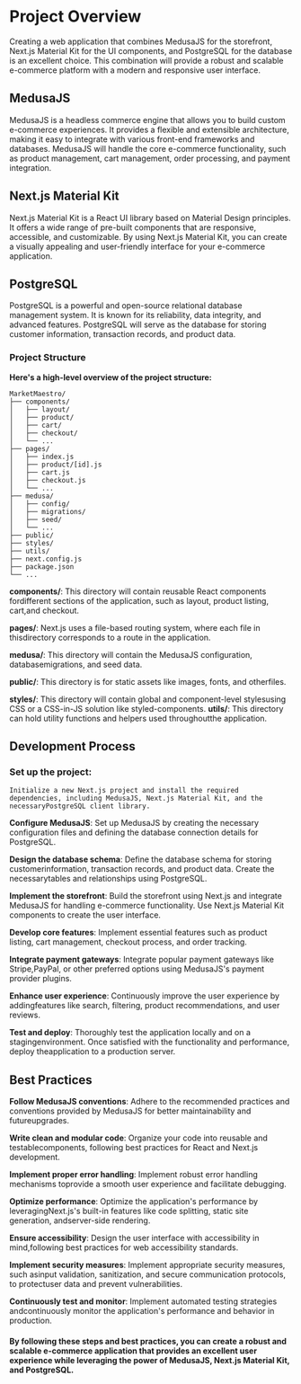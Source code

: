 # Project Overview
Creating a web application that combines MedusaJS for the storefront, Next.js Material Kit for the UI components, and PostgreSQL for the database is an excellent choice. This combination will provide a robust and scalable e-commerce platform with a modern and responsive user interface.
## MedusaJS
MedusaJS is a headless commerce engine that allows you to build custom e-commerce experiences. It provides a flexible and extensible architecture, making it easy to integrate with various front-end frameworks and databases. MedusaJS will handle the core e-commerce functionality, such as product management, cart management, order processing, and payment integration.
## Next.js Material Kit
Next.js Material Kit is a React UI library based on Material Design principles. It offers a wide range of pre-built components that are responsive, accessible, and customizable. By using Next.js Material Kit, you can create a visually appealing and user-friendly interface for your e-commerce application.
## PostgreSQL
PostgreSQL is a powerful and open-source relational database management system. It is known for its reliability, data integrity, and advanced features. PostgreSQL will serve as the database for storing customer information, transaction records, and product data.
### Project Structure

 **Here's a high-level overview of the project structure:**

    MarketMaestro/
    ├── components/
    │   ├── layout/
    │   ├── product/
    │   ├── cart/
    │   ├── checkout/
    │   └── ...
    ├── pages/
    │   ├── index.js
    │   ├── product/[id].js
    │   ├── cart.js
    │   ├── checkout.js
    │   └── ...
    ├── medusa/
    │   ├── config/
    │   ├── migrations/
    │   ├── seed/
    │   └── ...
    ├── public/
    ├── styles/
    ├── utils/
    ├── next.config.js
    ├── package.json
    └── ...

**components/**: This directory will contain reusable React components fordifferent sections of the application, such as layout, product listing, cart,and checkout.

**pages/**: Next.js uses a file-based routing system, where each file in thisdirectory corresponds to a route in the application.

**medusa/**: This directory will contain the MedusaJS configuration, databasemigrations, and seed data.

**public/**: This directory is for static assets like images, fonts, and otherfiles.

**styles/**: This directory will contain global and component-level stylesusing CSS or a CSS-in-JS solution like styled-components.
**utils/**: This directory can hold utility functions and helpers used throughoutthe application.

## Development Process

### Set up the project: 
    Initialize a new Next.js project and install the required dependencies, including MedusaJS, Next.js Material Kit, and the necessaryPostgreSQL client library.

**Configure MedusaJS**: 
Set up MedusaJS by creating the necessary configuration files and defining the database connection details for PostgreSQL.

**Design the database schema**: 
Define the database schema for storing customerinformation, transaction records, and product data. Create the necessarytables and relationships using PostgreSQL.

**Implement the storefront**: 
Build the storefront using Next.js and integrate MedusaJS for handling e-commerce functionality. Use Next.js Material Kit components to create the user interface.

**Develop core features**: 
Implement essential features such as product listing, cart management, checkout process, and order tracking.

**Integrate payment gateways**: 
Integrate popular payment gateways like Stripe,PayPal, or other preferred options using MedusaJS's payment provider plugins.

**Enhance user experience**: 
Continuously improve the user experience by addingfeatures like search, filtering, product recommendations, and user reviews.

**Test and deploy**: 
Thoroughly test the application locally and on a stagingenvironment. Once satisfied with the functionality and performance, deploy theapplication to a production server.

## Best Practices

**Follow MedusaJS conventions**: Adhere to the recommended practices and conventions provided by MedusaJS for better maintainability and futureupgrades.

**Write clean and modular code**: Organize your code into reusable and testablecomponents, following best practices for React and Next.js development.

**Implement proper error handling**: Implement robust error handling mechanisms toprovide a smooth user experience and facilitate debugging.

**Optimize performance**: Optimize the application's performance by leveragingNext.js's built-in features like code splitting, static site generation, andserver-side rendering.

**Ensure accessibility**: Design the user interface with accessibility in mind,following best practices for web accessibility standards.

**Implement security measures**: Implement appropriate security measures, such asinput validation, sanitization, and secure communication protocols, to protectuser data and prevent vulnerabilities.

**Continuously test and monitor**: Implement automated testing strategies andcontinuously monitor the application's performance and behavior in production.

#### By following these steps and best practices, you can create a robust and scalable e-commerce application that provides an excellent user experience while leveraging the power of MedusaJS, Next.js Material Kit, and PostgreSQL.

